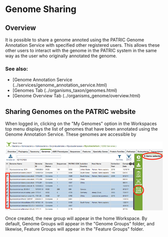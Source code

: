 # Genome Sharing

## Overview
It is possible to share a genome annoted using the PATRIC Genome Annotation Service with specified other registered users. This allows these other users to interact with the genome in the PATRIC system in the same way as the user who originally annotated the genome.


### See also:
  * [Genome Annotation Service (../services/genome_annotation_service.html)
  * [Genomes Tab (../organisms_taxon/genomes.html)
  * [Genome Overview Tab (../organisms_genome/overview.html)

## Sharing Genomes on the PATRIC website
When logged in, clicking on the "My Genomes" option in the Workspaces top menu displays the list of genomes that have been annotated using the Genome Annotation Service. These genomes are accessible by 

![Creating a Group](../images/create_group.png)

Once created, the new group will appear in the home Workspace. By default, Genome Groups will appear in the "Genome Groups" folder, and likewise, Feature Groups will appear in the "Feature Groups" folder.
